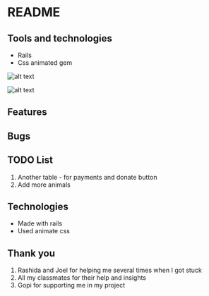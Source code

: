 # README

## Tools and technologies
* Rails
* Css animated gem





![alt text](future1.png)

![alt text](future2.png)

<!-- ![Repo img](/tictactoe/tictactoe.png)

![Alt text](/relative/path/to/img.jpg?raw=true "Optional Title") -->

## Features




## Bugs


## TODO List
1. Another table - for payments and donate button
1. Add more animals


## Technologies
- Made with rails
- Used animate css



## Thank you

1. Rashida and Joel for helping me several times when I got stuck
1. All my classmates for their help and insights
1. Gopi for supporting me in my project
